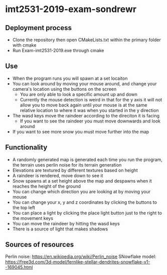 # imt2531-2019-exam-sondrewr

## Deployment process
- Clone the repository then open CMakeLists.txt within the primary folder with cmake
- Run Exam-imt2531-2019.exe through cmake

## Use
- When the program runs you will spawn at a set locaiton
- You can look around by moving your mouse around, and change your camera's location using the buttons on the screen
	- You are only able to look a specific amount up and down
	- Currently the mouse detection is weird in that for the y axis it will not allow you to move back again until your mouse is at the same relative location to where it was when you started in the y direction
- The wasd keys move the raindeer according to the direciton it is facing
	- If you want to see the raindeer you must move downwards and look around
- If you want to see more snow you must move further into the map

## Functionality
- A randomly generated map is generated each time you run the program, the terrain uses perlin noise for its terrain generation
- Elevations are textured by different textures based on height
- A raindeer is rendered, move down to see it
- Snow spawns at a set height above the map and despawns when it reaches the height of the ground
- You can change which direction you are looking at by moving your mouse
- You can change your x, y and z coordinates by clicking the buttons to the top left
- You can place a light by clicking the place light button just to the right to the movement keys
- You can move the raindeer by hitting the wasd keys
- There is a source of light that makes shadows

## Sources of resources
Perlin noise: https://en.wikipedia.org/wiki/Perlin_noise
SNowflake model: https://free3d.com/3d-model/fernlike-stellar-dendrites-snowflake-v1--169045.html